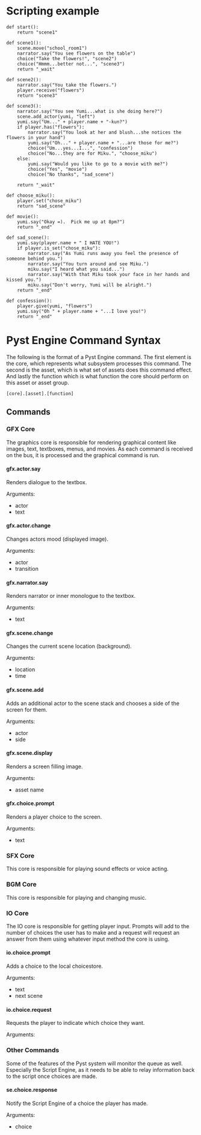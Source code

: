 # Scripting example
	
	def start():
		return "scene1"
		
	def scene1():
		scene.move("school_room1")
		narrator.say("You see flowers on the table")
		choice("Take the flowers!", "scene2")
		choice("Hmmm...better not...", "scene3")
		return "_wait"
		
	def scene2():
		narrator.say("You take the flowers.")
		player.receive("flowers")
		return "scene3"
		
	def scene3():
		narrator.say("You see Yumi...what is she doing here?")
		scene.add_actor(yumi, "left")
		yumi.say("Um..." + player.name + "-kun?")
		if player.has("flowers"):
			narrator.say("You look at her and blush...she notices the flowers in your hand")
			yumi.say("Oh..." + player.name + "...are those for me?")
			choice("Um...yes...I...", "confession")
			choice("No...they are for Miku.", "choose_miku")
		else:
			yumi.say("Would you like to go to a movie with me?")
			choice("Yes", "movie")
			choice("No thanks", "sad_scene")
		
		return "_wait"
		
	def choose_miku():
		player.set("chose_miku")
		return "sad_scene"
		
	def movie():
		yumi.say("Okay =).  Pick me up at 8pm?")
		return "_end"
		
	def sad_scene():
		yumi.say(player.name + " I HATE YOU!")
		if player.is_set("chose_miku"):
			narrator.say("As Yumi runs away you feel the presence of someone behind you.")
			narrator.say("You turn around and see Miku.")
			miku.say("I heard what you said...")
			narrator.say("With that Miku took your face in her hands and kissed you.")
			miku.say("Don't worry, Yumi will be alright.")
		return "_end"
		
	def confession():
		player.give(yumi, "flowers")
		yumi.say("Oh " + player.name + "...I love you!")
		return "_end"
		
# Pyst Engine Command Syntax

The following is the format of a Pyst Engine command.  The first element is the core, which represents what subsystem processes this command.  The second is the asset, which is what set of assets does this command effect.  And lastly the function which is what function the core should perform on this asset or asset group.

	[core].[asset].[function]
	
## Commands
### GFX Core

The graphics core is responsible for rendering graphical content like images, text, textboxes, menus, and movies.  As each command is received on the bus, it is processed and the graphical command is run.

#### gfx.actor.say

Renders dialogue to the textbox.

Arguments:

+ actor
+ text

#### gfx.actor.change

Changes actors mood (displayed image).

Arguments:

+ actor
+ transition

#### gfx.narrator.say

Renders narrator or inner monologue to the textbox.

Arguments:

+ text

#### gfx.scene.change

Changes the current scene location (background).

Arguments:

+ location
+ time

#### gfx.scene.add

Adds an additional actor to the scene stack and chooses a side of the screen for them.

Arguments:

+ actor
+ side

#### gfx.scene.display

Renders a screen filling image.

Arguments:

+ asset name

#### gfx.choice.prompt

Renders a player choice to the screen.

Arguments:

+ text

### SFX Core

This core is responsible for playing sound effects or voice acting.

### BGM Core

This core is responsible for playing and changing music.

### IO Core

The IO core is responsible for getting player input.  Prompts will add to the number of choices the user has to make and a request will request an answer from them using whatever input method the core is using.

#### io.choice.prompt

Adds a choice to the local choicestore.

Arguments:

+ text
+ next scene

#### io.choice.request

Requests the player to indicate which choice they want.

Arguments:

### Other Commands

Some of the features of the Pyst system will monitor the queue as well.  Especially the Script Engine, as it needs to be able to relay information back to the script once choices are made.

#### se.choice.response

Notify the Script Engine of a choice the player has made.

Arguments:

+ choice